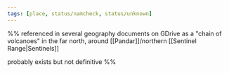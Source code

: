 ```yaml
---
tags: [place, status/namcheck, status/unknown]
---
```


%% referenced in several geography documents on GDrive as a "chain of volcanoes" in the far north, around [[Pandar]]/northern [[Sentinel Range|Sentinels]]

probably exists but not definitive %%